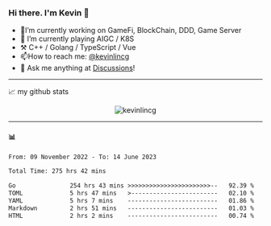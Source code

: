 ### Hi there. I'm Kevin 👋

- 🔭I’m currently working on GameFi, BlockChain, DDD, Game Server
- 🌱 I’m currently playing AIGC / K8S
-   :hammer_and_pick: C++ / Golang / TypeScript / Vue
- 📫How to reach me: [@kevinlincg](https://twitter.com/kevinlincg) 
-   :thought_balloon: Ask me anything at [Discussions](https://github.com/kevinlincg/kevinlincg/discussions/new)!

---

📈 my github stats

<p align="center"> <img src="https://github-readme-stats-ouuan.vercel.app/api?username=kevinlincg&theme=dark&show_icons=true&count_private=true" alt="kevinlincg" />

---

#### :bar_chart: 

<!--START_SECTION:waka-->

```txt
From: 09 November 2022 - To: 14 June 2023

Total Time: 275 hrs 42 mins

Go               254 hrs 43 mins >>>>>>>>>>>>>>>>>>>>>>>--   92.39 %
TOML             5 hrs 47 mins   >------------------------   02.10 %
YAML             5 hrs 7 mins    -------------------------   01.86 %
Markdown         2 hrs 51 mins   -------------------------   01.03 %
HTML             2 hrs 2 mins    -------------------------   00.74 %
```

<!--END_SECTION:waka-->
